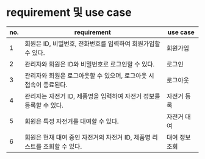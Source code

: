 ﻿# requirement 및 use case

| no.| requirement                                                               | use case       |
|----|---------------------------------------------------------------------------|----------------|
| 1  | 회원은 ID, 비밀번호, 전화번호를 입력하여 회원가입할 수 있다.         	 | 회원가입       |
| 2  | 관리자와 회원은 ID와 비밀번호로 로그인할 수 있다.					     | 로그인         | 
| 3  | 관리자와 회원은 로그아웃할 수 있으며, 로그아웃 시 접속이 종료된다.        | 로그아웃       |
| 4  | 관리자는 자전거 ID, 제품명을 입력하여 자전거 정보를 등록할 수 있다.		 | 자전거 등록    |
| 5  | 회원은 특정 자전거를 대여할 수 있다.										 | 자전거 대여    |
| 6  | 회원은 현재 대여 중인 자전거의 자전거 ID, 제품명 리스트를 조회할 수 있다. | 대여 정보 조회 |